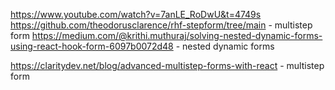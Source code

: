 https://www.youtube.com/watch?v=7anLE_RoDwU&t=4749s
https://github.com/theodorusclarence/rhf-stepform/tree/main - multistep form
https://medium.com/@krithi.muthuraj/solving-nested-dynamic-forms-using-react-hook-form-6097b0072d48 - nested dynamic forms

https://claritydev.net/blog/advanced-multistep-forms-with-react - multistep form
